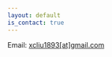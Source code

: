 ```yaml
---
layout: default
is_contact: true
---
```



Email: [xcliu1893[at]gmail.com](mailto:xcliu1893@gmail.com)




